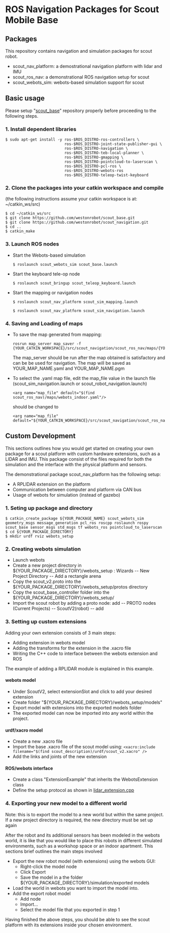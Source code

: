 # ROS Navigation Packages for Scout Mobile Base

## Packages

This repository contains navigation and simulation packages for scout robot. 

* scout_nav_platform: a demostrational navigation platform with lidar and IMU
* scout_ros_nav: a demonstrational ROS navigation setup for scout
* scout_webots_sim: webots-based simulation support for scout

## Basic usage

Please setup "[scout_base](https://github.com/westonrobot/scout_base.git)" repository properly before proceeding to the following steps.

### 1. Install dependent libraries

```
$ sudo apt-get install -y ros-$ROS_DISTRO-ros-controllers \
                          ros-$ROS_DISTRO-joint-state-publisher-gui \
                          ros-$ROS_DISTRO-navigation \
                          ros-$ROS_DISTRO-teb-local-planner \
                          ros-$ROS_DISTRO-gmapping \
                          ros-$ROS_DISTRO-pointcloud-to-laserscan \
                          ros-$ROS_DISTRO-pcl-ros \
                          ros-$ROS_DISTRO-webots-ros
                          ros-$ROS_DISTRO-teleop-twist-keyboard
```

### 2. Clone the packages into your catkin workspace and compile

(the following instructions assume your catkin workspace is at: ~/catkin_ws/src)

```
$ cd ~/catkin_ws/src
$ git clone https://github.com/westonrobot/scout_base.git
$ git clone https://github.com/westonrobot/scout_navigation.git
$ cd ..
$ catkin_make
```

### 3. Launch ROS nodes
 
* Start the Webots-based simulation

    ```
    $ roslaunch scout_webots_sim scout_base.launch
    ```

* Start the keyboard tele-op node

    ```
    $ roslaunch scout_bringup scout_teleop_keyboard.launch
    ```

* Start the mapping or navigation nodes

    ```
    $ roslaunch scout_nav_platform scout_sim_mapping.launch
    ```
    ```
    $ roslaunch scout_nav_platform scout_sim_navigation.launch
    ```
### 4. Saving and Loading of maps

* To save the map generated from mapping:
    ```
    rosrun map_server map_saver -f {YOUR_CATKIN_WORKSPACE}/src/scout_navigation/scout_ros_nav/maps/{YOUR_MAP_NAME}
    ```
    The map_server should be run after the map obtained is satisfactory and can be be used for navigation. The map will be saved as YOUR_MAP_NAME.yaml and YOUR_MAP_NAME.pgm


* To select the .yaml map file, edit the map_file value in the launch file (scout_sim_navigation.launch or scout_robot_navigation.launch)

    ```
    <arg name="map_file" default="$(find scout_ros_nav)/maps/webots_indoor.yaml"/>  
    ```

    should be changed to

    ```
    <arg name="map_file" default="${YOUR_CATKIN_WORKSPACE}/src/scout_navigation/scout_ros_nav/maps/{YOUR_MAP_NAME}.yaml"/>
    ```
    

## Custom Development

This sections outlines how you would get started on creating your own package for a scout platform with custom hardware extensions, such as a LIDAR and IMU. This package consist of the files required for both the simulation and the interface with the physical platform and sensors.

The demonstrational package scout_nav_platform has the following setup:

* A RPLIDAR extension on the platform
* Communication between computer and platform via CAN bus
* Usage of webots for simulation (instead of gazebo)

### 1. Seting up package and directory

```
$ catkin_create_package ${YOUR_PACKAGE_NAME} scout_webots_sim geometry_msgs message_generation pcl_ros roscpp roslaunch rospy scout_base sensor_msgs std_msgs tf webots_ros pointcloud_to_laserscan
$ cd ${YOUR_PACKAGE_DIRECTORY}
$ mkdir urdf rviz webots_setup
```

### 2. Creating webots simulation

* Launch webots
* Create a new project directory in ${YOUR_PACKAGE_DIRECTORY}/webots_setup : Wizards -- New Project Directory -- Add a rectangle arena
* Copy the scout_v2.proto into the ${YOUR_PACKAGE_DIRECTORY}/webots_setup/protos directory
* Copy the scout_base_controller folder into the ${YOUR_PACKAGE_DIRECTORY}/webots_setup/
* Import the scout robot by adding a proto node: add -- PROTO nodes (Current Projects) -- ScoutV2(robot) -- add

### 3. Setting up custom extensions

Adding your own extension consists of 3 main steps:

* Adding extension in webots model
* Adding the transforms for the extension in the .xacro file
* Writing the C++ code to interface between the webots extension and ROS

The example of adding a RPLIDAR module is explained in this example.
 
#### webots model

* Under ScoutV2, select extensionSlot and click <add> to add your desired extension
* Create folder "${YOUR_PACKAGE_DIRECTORY}/webots_setup/models"
* Export model with extensions into the exported models folder
* The exported model can now be imported into any world within the project.

#### urdf/xacro model

* Create a new .xacro file
* Import the base .xacro file of the scout model using: ```<xacro:include filename="$(find scout_description)/urdf/scout_v2.xacro" />```
* Add the links and joints of the new extension

#### ROS/webots interface

* Create a class "ExtensionExample" that inherits the WebotsExtension class
* Define the setup protocol as shown in [lidar_extension.cpp](scout_ros_nav/src/lidar_extension.cpp)

### 4. Exporting your new model to a different world

Note: this is to export the model to a new world but within the same project. If a new project directory is required, the new directory must be set up again

After the robot and its additional sensors has been modeled in the webots world, it is like that you would like to place this robots in different simulated environments, such as a workshop space or an indoor apartment. This sections brief outlines the main steps involved

* Export the new robot model (with extensions) using the webots GUI:
   * Right-click the model node
   * Click Export
   * Save the model in a the folder ${YOUR_PACKAGE_DIRECTORY}/simulation/exported models
* Load the world in webots you want to import the model into.
* Add the export robot model
   * Add node
   * Import...
   * Select the model file that you exported in step 1

Having finished the above steps, you should be able to see the scout platform with its extensions inside your chosen environment. 
